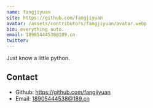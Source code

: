 ```yaml
---
name: fangjiyuan
site: https://github.com/fangjiyuan
avatar: /assets/contributors/fangjiyuan/avatar.webp
bio: everything auto.
email: 18905444538@189.cn
twitter: 
---
```


Just know a little python.

## Contact

- Github: <https://github.com/fangjiyuan>
- Email: <18905444538@189.cn>

